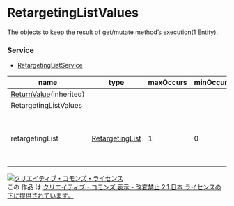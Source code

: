 # RetargetingListValues
The objects to keep the result of get/mutate method’s execution(1 Entity).
### Service
+ [RetargetingListService](../services/RetargetingListService.md)

| name | type | maxOccurs | minOccurs | response | add | set | remove | description | 
|---|---|---|---|---|---|---|---|---|
| <a href="./ReturnValue.md">ReturnValue</a>(inherited)|||||||||
| RetargetingListValues|||||||||
| retargetingList| <a href="./RetargetingList.md">RetargetingList</a>| 1| 0| ○| -| -| -| Result of get/mutate method per 1 retargeting information |
<a rel="license" href="http://creativecommons.org/licenses/by-nd/2.1/jp/"><img alt="クリエイティブ・コモンズ・ライセンス" style="border-width:0" src="https://i.creativecommons.org/l/by-nd/2.1/jp/88x31.png" /></a><br />この 作品 は <a rel="license" href="http://creativecommons.org/licenses/by-nd/2.1/jp/">クリエイティブ・コモンズ 表示 - 改変禁止 2.1 日本 ライセンスの下に提供されています。</a>
